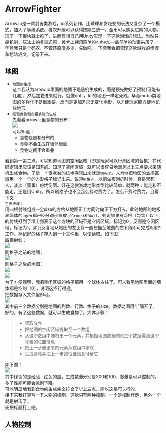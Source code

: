 # ArrowFighter
Arrow.io是一款射击类游戏，io系列新作。比球球和贪吃蛇的玩法又复杂了一个模式，加入了等级系统。每次升级可以获得技能三选一。金币可以购买进阶的人物。<br>
玩了一下很快就上瘾了，进而有想自己用Unity实现一下这款游戏的想法。当然只是机制，玩法上的尽量还原，美术上就用简单的cube加一些简单的动画来用了，毕竟我只是个码农。不管还原度多少，先做吧。。下面我会把实现这款游戏的步骤和想法成文，记录下来。<br>
## 地图
* `地图的生成`<br>
这个我认为arrow.io里面的地图不是随机生成的，而是预先做好了预制(可能有几套)，然后加载进来就行。就像dota，lol的地图一样定死的。毕竟moba类地图的多样化不是很重要，反而是更加追求无变化地形，以方便玩家能方便地记住地形。
* `经验食物和血量食物的生成`<br>
先看看arrow.io里食物的分布：<br>
![](https://github.com/lucky-chief/imageCache/raw/master/food.jpg)  <br>
可以知道：<br>
	* 食物是随机分布的 <br>
	* 食物不会生成在墙体里面 <br>
	* 食物之间不会重叠 <br>

看到第一第二点，可以知道地图的空闲区域（即是玩家可以行走区域的合集）在代码逻辑里应该是知道的。知道了空闲区域，就可以很容易地满足以上三点要求来随机生成食物。于是一个很老套的技术浮现出来就是`刷格子`。人为地把地图的空闲区域用一个一个的方形格子标记出来。说道`刷格子`，以前做页游的时候，真是累死人，淡淡（蛋蛋）的忧伤啊。好在这款游戏地形类型比较简单，就两种：能走和不能走。还是用Unity。所以刷格子也不会那么费时费力了。怎么不费时费力，且看下文：<br>
`主要步骤：`<br>
用四根射线组成一定size的方格从地图正上方同时向正下方打去，此时地图的地板和墙体的layer都已经分别设置成了`Ground`和`Wall`。规定如果有两根（包含）以上的射线打到了墙上则表示这个方块的区域不是空闲区域，标记为0；反则是空闲区域，标记为1。如此反复地从地图的左上角一直扫描至地图的右下角即可完成`刷格子`工作。标记好的格子存入到一个文件里，以便读取。如下图：<br>
四根射线：<br>
![](https://github.com/lucky-chief/imageCache/raw/master/ray.png)  <br>
刷格子之前的地图：<br>
![](https://github.com/lucky-chief/imageCache/raw/master/map1.png)  <br>
刷格子之后的地图：<br>
![](https://github.com/lucky-chief/imageCache/raw/master/map2.png)  <br>
![](https://github.com/lucky-chief/imageCache/raw/master/map3.png)  <br>
为了方便观察，我把空闲区域的格子都用一个球体占住了。可以看见地图里面的墙体都是空的（0），说明这招行得通。<br>
把数据存入文件里即可。<br>
![](https://github.com/lucky-chief/imageCache/raw/master/mapdata.png)  <br>
其中前三个数据分别是地图的列数、行数、格子的size。数据之间用“|”隔开了。<br>
好的，有了这些数据，就可以生成食物了。大体步骤：
>* 读取文件
>* 把地图的空闲区域提取至一个数组
>* 从这个数组中随机出一个元素，并根据地图数据的前三个数据得到这个元素的位置信息
>* 把上一步随出来的元素从数组中移除
>* 生成食物并把上一步的位置信息付给它<br>

如下图：<br>
![](https://github.com/lucky-chief/imageCache/raw/master/mapfood.png)  <br>
其中绿色的是经验，红色的血，生成数量分别是300和100，数量是可以控制的。多了性能可能会急剧下降。<br>
可以明显地看到食物的生成完全符合了以上三点。所以这是可以行的。<br>
接下来我打算写一下人物的控制，这款只有两种控制，一个是控制行走，另外一个就是射击了。<br>
先把标题打上吧。<br>
## 人物控制

